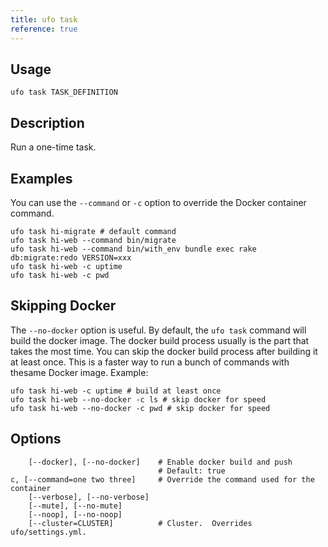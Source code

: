 ```yaml
---
title: ufo task
reference: true
---
```


## Usage

    ufo task TASK_DEFINITION

## Description

Run a one-time task.

## Examples

You can use the `--command` or `-c` option to override the Docker container command.

    ufo task hi-migrate # default command
    ufo task hi-web --command bin/migrate
    ufo task hi-web --command bin/with_env bundle exec rake db:migrate:redo VERSION=xxx
    ufo task hi-web -c uptime
    ufo task hi-web -c pwd

## Skipping Docker

The `--no-docker` option is useful. By default, the `ufo task` command will build the docker image.  The docker build process usually is the part that takes the most time. You can skip the docker build process after building it at least once.  This is a faster way to run a bunch of commands with thesame Docker image. Example:

    ufo task hi-web -c uptime # build at least once
    ufo task hi-web --no-docker -c ls # skip docker for speed
    ufo task hi-web --no-docker -c pwd # skip docker for speed


## Options

```
    [--docker], [--no-docker]    # Enable docker build and push
                                 # Default: true
c, [--command=one two three]     # Override the command used for the container
    [--verbose], [--no-verbose]  
    [--mute], [--no-mute]        
    [--noop], [--no-noop]        
    [--cluster=CLUSTER]          # Cluster.  Overrides ufo/settings.yml.
```


